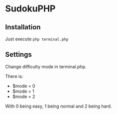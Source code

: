 # SudokuPHP

## Installation

Just execute ``php terminal.php``

## Settings

Change difficulty mode in terminal.php.

There is:
- $mode = 0
- $mode = 1
- $mode = 2

With 0 being easy, 1 being normal and 2 being hard.
